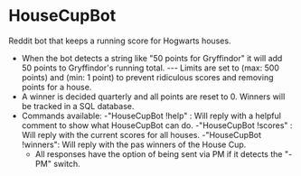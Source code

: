 HouseCupBot
===========

Reddit bot that keeps a running score for Hogwarts houses.

- When the bot detects a string like "50 points for Gryffindor" it will add 50 points to Gryffindor's running total.
--- Limits are set to (max: 500 points) and (min: 1 point) to prevent ridiculous scores and removing points for a house. 
- A winner is decided quarterly and all points are reset to 0. Winners will be tracked in a SQL database.
- Commands available:
    -"HouseCupBot !help"   : Will reply with a helpful comment to show what HouseCupBot can do.
    -"HouseCupBot !scores" : Will reply with the current scores for all houses.
    -"HouseCupBot !winners": Will reply with the pas winners of the House Cup.
    - All responses have the option of being sent via PM if it detects the "-PM" switch.
